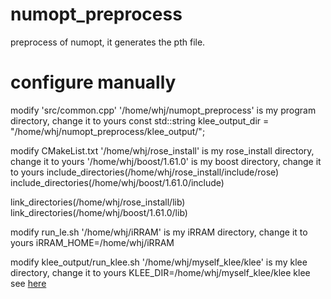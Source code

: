 # numopt_preprocess
preprocess of numopt, it generates the pth file.

# configure manually
modify 'src/common.cpp'
'/home/whj/numopt_preprocess' is my program directory, change it to yours
const std::string klee_output_dir = "/home/whj/numopt_preprocess/klee_output/";

modify CMakeList.txt
'/home/whj/rose_install' is my rose_install directory, change it to yours
'/home/whj/boost/1.61.0' is my boost directory, change it to yours
include_directories(/home/whj/rose_install/include/rose)
include_directories(/home/whj/boost/1.61.0/include)

link_directories(/home/whj/rose_install/lib)
link_directories(/home/whj/boost/1.61.0/lib)

modify run_le.sh
'/home/whj/iRRAM' is my iRRAM directory, change it to yours
iRRAM_HOME=/home/whj/iRRAM

modify klee_output/run_klee.sh
'/home/whj/myself_klee/klee' is my klee directory, change it to yours
KLEE_DIR=/home/whj/myself_klee/klee
klee see [here](https://github.com/whj0401/klee)
